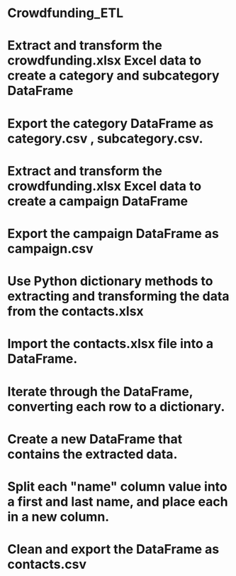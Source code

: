 # Crowdfunding_ETL
# Extract and transform the crowdfunding.xlsx Excel data to create a category and subcategory DataFrame
# Export the category DataFrame as category.csv , subcategory.csv.
# Extract and transform the crowdfunding.xlsx Excel data to create a campaign DataFrame
# Export the campaign DataFrame as campaign.csv 
# Use Python dictionary methods to extracting and transforming the data from the contacts.xlsx 
# Import the contacts.xlsx file into a DataFrame.
# Iterate through the DataFrame, converting each row to a dictionary.
# Create a new DataFrame that contains the extracted data.
# Split each "name" column value into a first and last name, and place each in a new column.
# Clean and export the DataFrame as contacts.csv 

